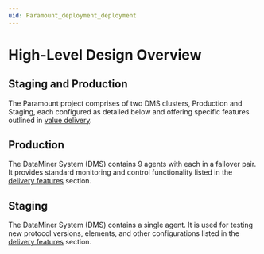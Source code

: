 ```yaml
---
uid: Paramount_deployment_deployment
---
```


# High-Level Design Overview
<!-- REMOVABLE DESCRIPTION
We have been using two forms to provide a high-level overview of the solution's deployment. Most commonly, we include a
textual description of the system's components and a package diagram that contains a brief summary of each component.
-->
## Staging and Production

The Paramount project comprises of two DMS clusters, Production and Staging, each configured as detailed below and offering
specific features outlined in [value delivery](xref:Paramount_overview_overview).

## Production
The DataMiner System (DMS) contains 9 agents with each in a failover pair. It provides standard monitoring
and control functionality listed in the [delivery features](xref:Paramount_overview_overview#delivered-value) section.

## Staging
The DataMiner System (DMS) contains a single agent. It is used for testing new protocol versions, elements, and other configurations listed in the [delivery features](xref:Paramount_overview_overview#delivered-value) section.